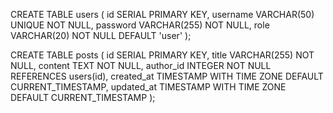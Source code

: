 CREATE TABLE users (
id SERIAL PRIMARY KEY,
username VARCHAR(50) UNIQUE NOT NULL,
password VARCHAR(255) NOT NULL,
role VARCHAR(20) NOT NULL DEFAULT 'user'
);

CREATE TABLE posts (
id SERIAL PRIMARY KEY,
title VARCHAR(255) NOT NULL,
content TEXT NOT NULL,
author_id INTEGER NOT NULL REFERENCES users(id),
created_at TIMESTAMP WITH TIME ZONE DEFAULT CURRENT_TIMESTAMP,
updated_at TIMESTAMP WITH TIME ZONE DEFAULT CURRENT_TIMESTAMP
);
